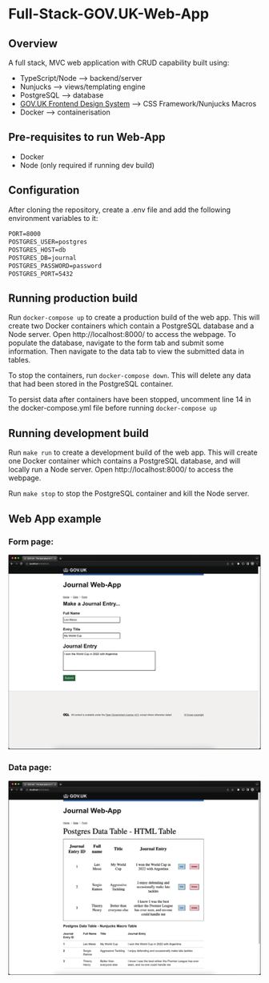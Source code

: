 # Full-Stack-GOV.UK-Web-App

## Overview

A full stack, MVC web application with CRUD capability built using:

- TypeScript/Node --> backend/server
- Nunjucks --> views/templating engine
- PostgreSQL --> database
- [GOV.UK Frontend Design System](https://frontend.design-system.service.gov.uk/use-nunjucks/) --> CSS Framework/Nunjucks Macros
- Docker --> containerisation

## Pre-requisites to run Web-App

- Docker
- Node (only required if running dev build)

## Configuration

After cloning the repository, create a .env file and add the following environment variables to it:

```
PORT=8000
POSTGRES_USER=postgres
POSTGRES_HOST=db
POSTGRES_DB=journal
POSTGRES_PASSWORD=password
POSTGRES_PORT=5432
```

## Running production build

Run ```docker-compose up``` to create a production build of the web app.
This will create two Docker containers which contain a PostgreSQL database and a Node server. Open http://localhost:8000/ to access the webpage. To populate the database, navigate to the form tab and submit some information. Then navigate to the data tab to view the submitted data in tables.

To stop the containers, run ```docker-compose down```. This will delete any data that had been stored in the PostgreSQL container.

To persist data after containers have been stopped, uncomment line 14 in the docker-compose.yml file before running ```docker-compose up```

## Running development build

Run ```make run``` to create a development build of the web app.
This will create one Docker container which contains a PostgreSQL database, and will locally run a Node server. Open http://localhost:8000/ to access the webpage.

Run ```make stop``` to stop the PostgreSQL container and kill the Node server.

## Web App example

### Form page:

<p align="center">
  <img src="README_images/gov-uk-web-app-form-page.png">
</p>

### Data page:

<p align="center">
  <img src="README_images/gov-uk-web-app-data-page.png">
</p>






